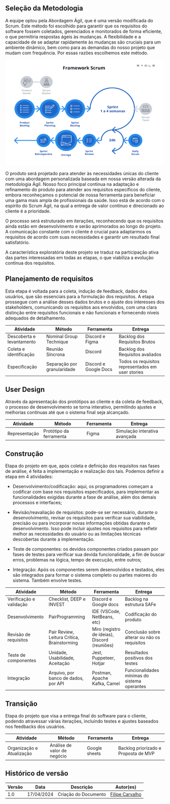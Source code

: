 ## Seleção da Metodologia

A equipe optou pela Abordagem Ágil, que é uma versão modificada do Scrum. Este método foi escolhido para garantir que os requisitos do software fossem coletados, gerenciados e monitorados de forma eficiente, o que permitiria respostas ágeis às mudanças. A flexibilidade e a capacidade de se adaptar rapidamente às mudanças são cruciais para um ambiente dinâmico, bem como para as demandas do nosso projeto que mudam com frequência. Por essas razões escolhemos este método.

![Ilustração do funcionamento do Scrum](../../assets/scrum.png)

O produto será projetado para atender às necessidades únicas do cliente com uma abordagem personalizada baseada em nossa versão alterada da metodologia Ágil. Nosso foco principal continua na adaptação e refinamento do produto para atender aos requisitos específicos do cliente, embora reconheçamos o potencial de nossa ferramenta para beneficiar uma gama mais ampla de profissionais da saúde. Isso está de acordo com o espírito do Scrum Ágil, na qual a entrega de valor contínuo e direcionado ao cliente é a prioridade. 

O processo será estruturado em iterações, reconhecendo que os requisitos ainda estão em desenvolvimento e serão aprimorados ao longo do projeto. A comunicação constante com o cliente é crucial para adaptarmos os requisitos de acordo com suas necessidades e garantir um resultado final satisfatório.

A característica exploratória deste projeto se traduz na participação ativa das partes interessadas em todas as etapas, o que viabiliza a evolução contínua dos requisitos.

## Planejamento de requisitos

Esta etapa é voltada para a coleta, indução de feedback, dados dos usuários, que são essenciais para a formulação dos requisitos. A etapa prossegue com a análise desses dados brutos e o ajuste dos interesses dos stakeholders, comunicando os requisitos aos envolvidos, com uma clara distinção entre requisitos funcionais e não funcionais e fornecendo níveis adequados de detalhamento.

| Atividade                | Método                    | Ferramenta               | Entrega                             |
|--------------------------|---------------------------|--------------------------|-------------------------------------|
| Descoberta e levantamento | Nominal Group Technique   | Discord e Figma          | Backlog dos Requisitos Brutos      |
| Coleta e identificação   | Reunião Síncrona          | Discord                  | Backlog dos Requisitos avaliados   |
| Especificação            | Separação por granularidade | Discord e Google Docs | Todos os requisitos representados em user stories |


## User Design

Através da apresentação dos protótipos ao cliente e da coleta de feedback, o processo de desenvolvimento se torna interativo, permitindo ajustes e melhorias contínuas até que o sistema final seja alcançado.

| Atividade       | Método                    | Ferramenta   | Entrega                            |
|-----------------|---------------------------|--------------|------------------------------------|
| Representação   | Protótipo da ferramenta  | Figma        | Simulação interativa avançada      |


## Construção

Etapa do projeto em que, após coleta e definição dos requisitos nas fases de análise, é feita a implementação e realização dos tais. Podemos definir a etapa em 4 atividades:

- Desenvolvimento/codificação: aqui, os programadores começam a codificar com base nos requisitos especificados, para implementar as funcionalidades exigidas durante a fase de análise, além dos demais processos e interfaces;

- Revisão/reavaliação de requisitos: pode-se ser necessário, durante o desenvolvimento, revisar os requisitos para verificar sua viabilidade, precisão ou para incorporar novas informações obtidas durante o desenvolvimento. Isso pode incluir ajustes nos requisitos para refletir melhor as necessidades do usuário ou as limitações técnicas descobertas durante a implementação.

- Teste de componentes: os devidos componentes criados passam por fases de testes para verificar sua devida funcionalidade, a fim de buscar erros, problemas na lógica, tempo de execução, entre outros;

- Integração: Após os componentes serem desenvolvidos e testados, eles são integrados para formar o sistema completo ou partes maiores do sistema. Também envolve testes.


| Atividade                   | Método                             | Ferramenta                              | Entrega                                |
|-----------------------------|------------------------------------|-----------------------------------------|----------------------------------------|
| Verificação e validação     | Checklist, DEEP e INVEST           | Discord e Google docs                   | Backlog na estrutura SAFe             |
| Desenvolvimento             | PairProgramming                    | IDE (VSCode, NetBeans, etc)            | Codificação do produto                |
| Revisão de requisitos       | Pair Review, Leitura Crítica, Brainstorming | Miro (registro de ideias), Discord (reuniões) | Conclusão sobre alterar ou não os requisitos |
| Teste de componentes        | Unidade, Usabilidade, Aceitação    | Jest, Puppeteer, Hotjar                | Resultados positivos dos testes       |
| Integração                  | Arquivo, por banco de dados, por API | Postman, Apache Kafka, Camel         | Funcionalidades mínimas do sistema operantes |


## Transição

Etapa do projeto que visa a entrega final do software para o cliente, podendo atravessar várias iterações, incluindo testes e ajustes baseados nos feedbacks dos usuários.

| Atividade                     | Método                          | Ferramenta     | Entrega                            |
|-------------------------------|---------------------------------|----------------|------------------------------------|
| Organização e Atualização    | Análise de valor de negócio    | Google sheets  | Backlog priorizado e Proposta de MVP |




## Histórico de versão

| Versão | Data       | Descrição                                      | Autor(es) |
| ------ | ---------- | ---------------------------------------------- | ------------------------------------------------------ |
| 1.0    | 17/04/2024 | Criação do Documento                           | [Filipe Carvalho](https://github.com/filipe-002) |


